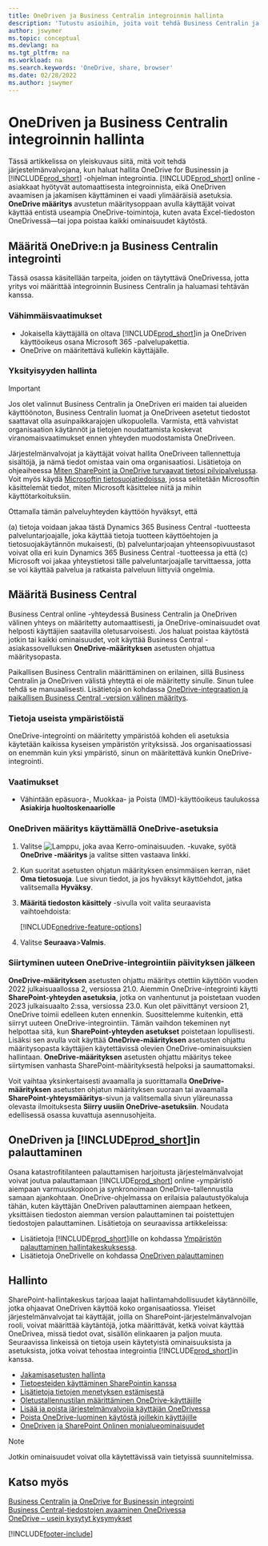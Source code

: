 ```yaml
---
title: OneDriven ja Business Centralin integroinnin hallinta
description: 'Tutustu asioihin, joita voit tehdä Business Centralin ja OneDrive for Businessin välisen integroinnin hallintaan.'
author: jswymer
ms.topic: conceptual
ms.devlang: na
ms.tgt_pltfrm: na
ms.workload: na
ms.search.keywords: 'OneDrive, share, browser'
ms.date: 02/28/2022
ms.author: jswymer
---
```

# OneDriven ja Business Centralin integroinnin hallinta

Tässä artikkelissa on yleiskuvaus siitä, mitä voit tehdä järjestelmänvalvojana, kun haluat hallita OneDrive for Businessin ja [!INCLUDE[prod_short](includes/prod_short.md)] -ohjelman integrointia. [!INCLUDE[prod_short](includes/prod_short.md)] online -asiakkaat hyötyvät automaattisesta integroinnista, eikä OneDriven avaamisen ja jakamisen käyttäminen ei vaadi ylimääräisiä asetuksia. **OneDrive määritys** avustetun määritysoppaan avulla käyttäjät voivat käyttää entistä useampia OneDrive-toimintoja, kuten avata Excel-tiedoston OneDrivessä&mdash;tai jopa poistaa kaikki ominaisuudet käytöstä.  

## Määritä OneDrive:n ja Business Centralin integrointi

Tässä osassa käsitellään tarpeita, joiden on täytyttävä OneDrivessa, jotta yritys voi määrittää integroinnin Business Centralin ja haluamasi tehtävän kanssa.

### Vähimmäisvaatimukset

* Jokaisella käyttäjällä on oltava [!INCLUDE[prod_short](includes/prod_short.md)]in ja OneDriven käyttöoikeus osana Microsoft 365 -palvelupakettia.
* OneDrive on määritettävä kullekin käyttäjälle.

### Yksityisyyden hallinta

> [!IMPORTANT]
> Jos olet valinnut Business Centralin ja OneDriven eri maiden tai alueiden käyttöönoton, Business Centralin luomat ja OneDriveen asetetut tiedostot saattavat olla asuinpaikkarajojen ulkopuolella. Varmista, että vahvistat organisaation käytännöt ja tietojen noudattamista koskevat viranomaisvaatimukset ennen yhteyden muodostamista OneDriveen.

Järjestelmänvalvojat ja käyttäjät voivat hallita OneDriveen tallennettuja sisältöjä, ja nämä tiedot omistaa vain oma organisaatiosi. Lisätietoja on ohjeaiheessa [Miten SharePoint ja OneDrive turvaavat tietosi pilvipalvelussa](/sharepoint/safeguarding-your-data). Voit myös käydä [Microsoftin tietosuojatiedoissa](https://privacy.microsoft.com/en-us/privacystatement), jossa selitetään Microsoftin käsittelemät tiedot, miten Microsoft käsittelee niitä ja mihin käyttötarkoituksiin.

Ottamalla tämän palveluyhteyden käyttöön hyväksyt, että

(a) tietoja voidaan jakaa tästä Dynamics 365 Business Central -tuotteesta palveluntarjoajalle, joka käyttää tietoja tuotteen käyttöehtojen ja tietosuojakäytännön mukaisesti, (b) palveluntarjoajan yhteensopivuustasot voivat olla eri kuin Dynamics 365 Business Central -tuotteessa ja että (c) Microsoft voi jakaa yhteystietosi tälle palveluntarjoajalle tarvittaessa, jotta se voi käyttää palvelua ja ratkaista palveluun liittyviä ongelmia.

## Määritä Business Central

Business Central online -yhteydessä Business Centralin ja OneDriven välinen yhteys on määritetty automaattisesti, ja OneDrive-ominaisuudet ovat helposti käyttäjien saatavilla oletusarvoisesti. Jos haluat poistaa käytöstä jotkin tai kaikki ominaisuudet, voit käyttää Business Central -asiakassovelluksen **OneDrive-määrityksen** asetusten ohjattua määritysopasta.

Paikallisen Business Centralin määrittäminen on erilainen, sillä Business Centralin ja OneDriven välistä yhteyttä ei ole määritetty sinulle. Sinun tulee tehdä se manuaalisesti. Lisätietoja on kohdassa [OneDrive-integraation ja paikallisen Business Central -version välinen määritys](admin-onedrive-integration-onpremises.md).

### Tietoja useista ympäristöistä

OneDrive-integrointi on määritetty ympäristöä kohden eli asetuksia käytetään kaikissa kyseisen ympäristön yrityksissä. Jos organisaatiossasi on enemmän kuin yksi ympäristö, sinun on määritettävä kunkin OneDrive-integrointi.

### Vaatimukset

- Vähintään epäsuora-, Muokkaa- ja Poista (IMD)-käyttöoikeus taulukossa **Asiakirja huoltoskenaariolle**

### OneDriven määritys käyttämällä OneDrive-asetuksia

1. Valitse ![Lamppu, joka avaa Kerro-ominaisuuden.](media/ui-search/search_small.png "Kerro, mitä haluat tehdä") -kuvake, syötä **OneDrive -määritys** ja valitse sitten vastaava linkki. 
2. Kun suoritat asetusten ohjatun määrityksen ensimmäisen kerran, näet **Oma tietosuoja**. Lue sivun tiedot, ja jos hyväksyt käyttöehdot, jatka valitsemalla **Hyväksy**.
3. **Määritä tiedoston käsittely** -sivulla voit valita seuraavista vaihtoehdoista:

   [!INCLUDE[onedrive-feature-options](includes/onedrive-feature-options.md)]
4. Valitse **Seuraava**>**Valmis**.

### Siirtyminen uuteen OneDrive-integrointiin päivityksen jälkeen

**OneDrive-määrityksen** asetusten ohjattu määritys otettiin käyttöön vuoden 2022 julkaisuaallossa 2, versiossa 21.0. Aiemmin OneDrive-integrointi käytti **SharePoint-yhteyden asetuksia**, jotka on vanhentunut ja poistetaan vuoden 2023 julkaisuaalto 2:ssa, versiossa 23.0. Kun olet päivittänyt versioon 21, OneDrive toimii edelleen kuten ennenkin. Suosittelemme kuitenkin, että siirryt uuteen OneDrive-integrointiin. Tämän vaihdon tekeminen nyt helpottaa sitä, kun **SharePoint-yhteyden asetukset** poistetaan lopullisesti. Lisäksi sen avulla voit käyttää **OneDrive-määrityksen** asetusten ohjattu määritysopasta käyttäjien käytettävissä olevien OneDrive-ominaisuuksien hallintaan. **OneDrive-määrityksen** asetusten ohjattu määritys tekee siirtymisen vanhasta SharePoint-määrityksestä helpoksi ja saumattomaksi.

Voit vaihtaa yksinkertaisesti avaamalla ja suorittamalla **OneDrive-määrityksen** asetusten ohjatun määrityksen suoraan tai avaamalla **SharePoint-yhteysmääritys**-sivun ja valitsemalla sivun yläreunassa olevasta ilmoituksesta **Siirry uusiin OneDrive-asetuksiin**. Noudata edellisessä osassa kuvattuja asennusohjeita.

## OneDriven ja [!INCLUDE[prod_short](includes/prod_short.md)]in palauttaminen

Osana katastrofitilanteen palauttamisen harjoitusta järjestelmänvalvojat voivat joutua palauttamaan [!INCLUDE[prod_short](includes/prod_short.md)] online -ympäristö aiempaan varmuuskopioon ja synkronoimaan OneDrive-tallennustila samaan ajankohtaan. OneDrive-ohjelmassa on erilaisia palautustyökaluja tähän, kuten käyttäjän OneDriven palauttaminen aiempaan hetkeen, yksittäisen tiedoston aiemman version palauttaminen tai poistettujen tiedostojen palauttaminen. Lisätietoja on seuraavissa artikkeleissa:

* Lisätietoja [!INCLUDE[prod_short](includes/prod_short.md)]ille on kohdassa [Ympäristön palauttaminen hallintakeskuksessa](/dynamics365/business-central/dev-itpro/administration/tenant-admin-center-backup-restore).
* Lisätietoja OneDrivelle on kohdassa [OneDriven palauttaminen](https://support.microsoft.com/en-us/office/restore-your-onedrive-fa231298-759d-41cf-bcd0-25ac53eb8a15?ui=en-us&rs=en-us&ad=us)

## Hallinto

SharePoint-hallintakeskus tarjoaa laajat hallintamahdollisuudet käytännöille, jotka ohjaavat OneDriven käyttöä koko organisaatiossa. Yleiset järjestelmänvalvojat tai käyttäjät, joilla on SharePoint-järjestelmänvalvojan rooli, voivat määrittää käytäntöjä, jotka määrittävät, ketkä voivat käyttää OneDrivea, missä tiedot ovat, sisällön elinkaaren ja paljon muuta. Seuraavissa linkeissä on tietoja usein käytetyistä ominaisuuksista ja asetuksista, jotka voivat tehostaa integrointia [!INCLUDE[prod_short](includes/prod_short.md)]in kanssa. 

* [Jakamisasetusten hallinta](/sharepoint/turn-external-sharing-on-or-off)
* [Tietoesteiden käyttäminen SharePointin kanssa](/sharepoint/information-barriers)
* [Lisätietoja tietojen menetyksen estämisestä](/microsoft-365/compliance/dlp-learn-about-dlp)
* [Oletustallennustilan määrittäminen OneDrive-käyttäjille](/onedrive/set-default-storage-space)
* [Lisää ja poista järjestelmänvalvojia käyttäjän OneDrivessa](/sharepoint/manage-user-profiles#add-and-remove-admins-for-a-users-onedrive)
* [Poista OneDrive-luominen käytöstä joillekin käyttäjille](/sharepoint/manage-user-profiles#disable-onedrive-creation-for-some-users)
* [OneDriven ja SharePoint Onlinen monialueominaisuudet](/microsoft-365/enterprise/multi-geo-capabilities-in-onedrive-and-sharepoint-online-in-microsoft-365)

> [!NOTE]
> Jotkin ominaisuudet voivat olla käytettävissä vain tietyissä suunnitelmissa.

## Katso myös

[Business Centralin ja OneDrive for Businessin integrointi](across-onedrive-overview.md)  
[Business Central-tiedostojen avaaminen OneDrivessa](across-share-onedrive.md)  
[OneDrive – usein kysytyt kysymykset](admin-onedrive-faq.md)  

[!INCLUDE[footer-include](includes/footer-banner.md)]
